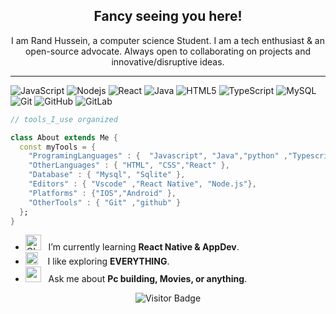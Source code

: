 <div align="center" width="50">


## Fancy seeing you here! 

I am Rand Hussein,  a computer science Student. I am a tech enthusiast & an open-source advocate. Always open to collaborating on projects and innovative/disruptive ideas. 

</div>

<hr></hr>

![JavaScript](https://img.shields.io/badge/-JavaScript-black?style=flat-square&logo=javascript)
![Nodejs](https://img.shields.io/badge/-Nodejs-black?style=flat-square&logo=Node.js)
![React](https://img.shields.io/badge/-React-black?style=flat-square&logo=react)
![Java](https://img.shields.io/badge/-java-E34A86?style=flat-square&logo=java)
![HTML5](https://img.shields.io/badge/-HTML5-E34F26?style=flat-square&logo=html5&logoColor=white)
![TypeScript](https://img.shields.io/badge/-TypeScript-007ACC?style=flat-square&logo=typescript)
![MySQL](https://img.shields.io/badge/-MySQL-black?style=flat-square&logo=mysql)
![Git](https://img.shields.io/badge/-Git-black?style=flat-square&logo=git)
![GitHub](https://img.shields.io/badge/-GitHub-181717?style=flat-square&logo=github)
![GitLab](https://img.shields.io/badge/-GitLab-FCA121?style=flat-square&logo=gitlab)

```dart
// tools_I_use organized

class About extends Me { 
  const myTools = {  
    "ProgramingLanguages" : {  "Javascript", "Java","python" ,"Typescript" }
    "OtherLanguages" : { "HTML", "CSS","React" },
    "Database" : { "Mysql", "Sqlite" },
    "Editors" : { "Vscode" ,"React Native", "Node.js"},
    "Platforms" : {"IOS","Android" },
    "OtherTools" : { "Git" ,"github" }
  };
}
```

-  <img alt="GIF" src="https://github.com/SP-XD/SP-XD/blob/main/images/Developer.gif" width="25" /> &nbsp; I’m currently learning **React Native & AppDev**. <br>
- <img src="https://github.com/SP-XD/SP-XD/blob/main/images/hyperkitty.gif?raw=true" width="20" />&nbsp;&nbsp;&nbsp; I like exploring **EVERYTHING**. <br>
- <img src="https://github.com/SP-XD/SP-XD/blob/main/images/message.gif?raw=true" width="25" />&nbsp;&nbsp; Ask me about **Pc building, Movies, or anything**. 
<div align="center" >


![Visitor Badge](https://visitor-badge.laobi.icu/badge?page_id=arhoformal38-oss.arhoformal38-oss)

</div>

